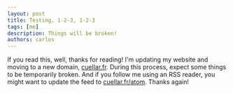 ```yaml
---
layout: post
title: Testing, 1-2-3, 1-2-3 
tags: [me]
description: Things will be broken!
authors: carlos
---
```


If you read this, well, thanks for reading! I'm updating my website and moving to a new domain, [cuellar.fr](https://cuellar.fr). During this process, expect some things to be temporarily broken. And if you follow me using an RSS reader, you might want to update the feed to [cuellar.fr/atom](https://cuellar.fr/atom). Thanks again!
